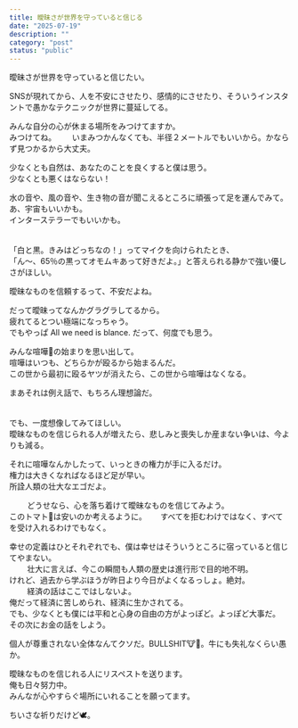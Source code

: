 ```yaml
---
title: 曖昧さが世界を守っていると信じる
date: "2025-07-19"
description: ""
category: "post"
status: "public"
---
```


曖昧さが世界を守っていると信じたい。　　
  
  
SNSが現れてから、人を不安にさせたり、感情的にさせたり、そういうインスタントで愚かなテクニックが世界に蔓延してる。　　

みんな自分の心が休まる場所をみつけてますか。  
みつけてね。　
　
いまみつかんなくても、半径２メートルでもいいから。かならず見つかるから大丈夫。  
  
少なくとも自然は、あなたのことを良くすると僕は思う。  
少なくとも悪くはならない！  
  
水の音や、風の音や、生き物の音が聞こえるところに頑張って足を運んでみて。  
あ、宇宙もいいかも。  
インターステラーでもいいかも。  
  　
    
「白と黒。きみはどっちなの！」ってマイクを向けられたとき、  
「ん〜、65％の黒ってオモムキあって好きだよ。」と答えられる静かで強い優しさがほしい。  
  
曖昧なものを信頼するって、不安だよね。  
  
だって曖昧ってなんかグラグラしてるから。  
疲れてるとつい極端になっちゃう。  
でもやっぱ All we need is blance. だって、何度でも思う。  
  
  
みんな喧嘩👊の始まりを思い出して。  
喧嘩はいつも、どちらかが殴るから始まるんだ。  
この世から最初に殴るヤツが消えたら、この世から喧嘩はなくなる。  
  
まあそれは例え話で、もちろん理想論だ。  
  　
  
でも、一度想像してみてほしい。  
曖昧なものを信じられる人が増えたら、悲しみと喪失しか産まない争いは、今よりも減る。  
  
それに喧嘩なんかしたって、いっときの権力が手に入るだけ。  
権力は大きくなればなるほど足が早い。  
所詮人類の壮大なエゴだよ。  
  
　　
どうせなら、心を落ち着けて曖昧なものを信じてみよう。  
このトマト🍅は安いのか考えるように。　　
すべてを拒むわけではなく、すべてを受け入れるわけでもなく。  
  
幸せの定義はひとそれぞれでも、僕は幸せはそういうところに宿っていると信じてやまない。  
　　
壮大に言えば、今この瞬間も人類の歴史は進行形で目的地不明。  
けれど、過去から学ぶほうが昨日より今日がよくなるっしょ。絶対。  
　　
経済の話はここではしないよ。  
俺だって経済に苦しめられ、経済に生かされてる。  
でも、少なくとも僕には平和と心身の自由の方がよっぽど。よっぽど大事だ。  
その次にお金の話をしよう。  
  
個人が尊重されない全体なんてクソだ。BULLSHIT🐮💩。牛にも失礼なくらい愚か。  
  
  
曖昧なものを信じれる人にリスペストを送ります。  
俺も日々努力中。  
みんなが心やすらぐ場所にいれることを願ってます。  
  
ちいさな祈りだけど🕊️。


